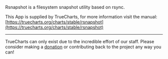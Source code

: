 Rsnapshot is a filesystem snapshot utility based on rsync.

This App is supplied by TrueCharts, for more information visit the manual: [https://truecharts.org/charts/stable/rsnapshot](https://truecharts.org/charts/stable/rsnapshot)

---

TrueCharts can only exist due to the incredible effort of our staff.
Please consider making a [donation](https://truecharts.org/sponsor) or contributing back to the project any way you can!
